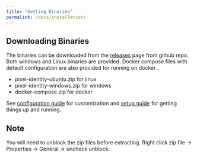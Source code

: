 ```yaml
---
title: "Getting Binaries"
permalink: /docs/installation/
---
```


## Downloading Binaries
The binaries can be downloaded from the [releases](https://github.com/Nfactor26/pixel-identity/releases) page from github repo.
Both windows and Linux binaries are provided. Docker compose files with default configuration are also provided for running on docker .
- pixel-identity-ubuntu.zip for linux
- pixel-identity-windows.zip for windows
- docker-compose.zip for docker

See [configuration guide](/docs/configuration) for customization and [setup guide](/docs/setup) for getting things up and running.


## Note

You will need to unblock the zip files before extracting. Right click zip file -> Properties -> General -> uncheck unblock.